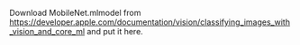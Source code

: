 Download MobileNet.mlmodel from https://developer.apple.com/documentation/vision/classifying_images_with_vision_and_core_ml and put it here.
